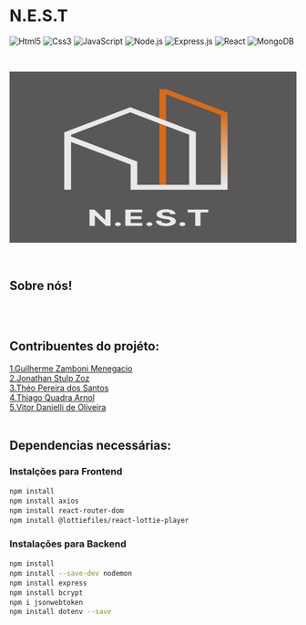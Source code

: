 # N.E.S.T
![Html5](https://img.shields.io/badge/HTML5-E34F26?style=for-the-badge&logo=html5&logoColor=white)
![Css3](https://img.shields.io/badge/CSS3-1572B6?style=for-the-badge&logo=css3&logoColor=white)
![JavaScript](https://img.shields.io/badge/JavaScript-F7DF1E?style=for-the-badge&logo=javascript&logoColor=black)
![Node.js](https://img.shields.io/badge/Node.js-43853D?style=for-the-badge&logo=node.js&logoColor=white)
![Express.js](https://img.shields.io/badge/Express.js-404D59?style=for-the-badge)
![React](https://img.shields.io/badge/React-20232A?style=for-the-badge&logo=react&logoColor=61DAFB)
![MongoDB](https://img.shields.io/badge/MongoDB-%234ea94b.svg?style=for-the-badge&logo=mongodb&logoColor=white)

<br/>
<p align="center">
  <img width="700" height="300" src="Logo.png">
</p>

<br/>

## Sobre nós!

<br/> 


<br/>


## Contribuentes do projéto:
[1.Guilherme Zamboni Menegacio](  https://github.com/GuilhermeZamboni32) <br/>
[2.Jonathan Stulp Zoz](  https://github.com/Jow-Sky) <br/>
[3.Théo Pereira dos Santos](  https://github.com/theojouki) <br/>
[4.Thiago Quadra Arnol](  https://github.com/thpixel-dev) <br/>
[5.Vitor Danielli de Oliveira](  https://github.com/CafeinaC4) <br/>
<br/>

## Dependencias necessárias:

### Instalções para Frontend
```bash
npm install
npm install axios
npm install react-router-dom
npm install @lottiefiles/react-lottie-player
```

### Instalações para Backend

```Bash
npm install
npm install --save-dev nodemon
npm install express
npm install bcrypt
npm i jsonwebtoken
npm install dotenv --save
```

<br/>

<br/>




